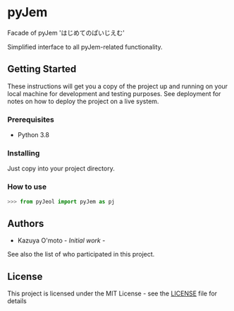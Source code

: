 # pyJem

Facade of pyJem 'はじめてのぱいじえむ'

Simplified interface to all pyJem-related functionality.


## Getting Started

These instructions will get you a copy of the project up and running on your local machine for development and testing purposes. See deployment for notes on how to deploy the project on a live system.

### Prerequisites

- Python 3.8


### Installing

Just copy into your project directory.


### How to use

```py
>>> from pyJeol import pyJem as pj
```


## Authors

* Kazuya O'moto - *Initial work* -

See also the list of who participated in this project.


## License

This project is licensed under the MIT License - see the [LICENSE](./LICENSE) file for details
